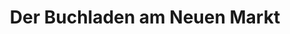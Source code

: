 ---
title: "Der Buchladen am Neuen Markt"
url: /meckenheim/der-buchladen-am-neuen-markt/
shop: Bücher
---